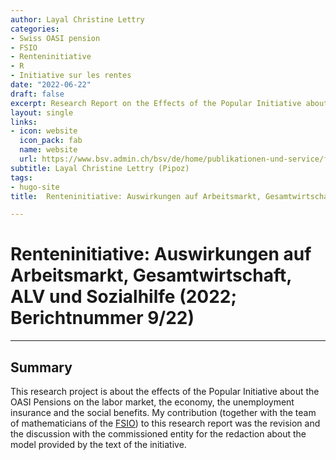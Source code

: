 ```yaml
---
author: Layal Christine Lettry
categories:
- Swiss OASI pension
- FSIO
- Renteninitiative
- R
- Initiative sur les rentes
date: "2022-06-22"
draft: false
excerpt: Research Report on the Effects of the Popular Initiative about the OASI Pensions
layout: single
links:
- icon: website
  icon_pack: fab
  name: website
  url: https://www.bsv.admin.ch/bsv/de/home/publikationen-und-service/forschung/forschungspublikationen.exturl.html?lang=de&lnr=09/22#pubdb
subtitle: Layal Christine Lettry (Pipoz)
tags:
- hugo-site
title:  Renteninitiative: Auswirkungen auf Arbeitsmarkt, Gesamtwirtschaft, ALV und Sozialhilfe (2022; Berichtnummer 9/22)

---
```

# Renteninitiative: Auswirkungen auf Arbeitsmarkt, Gesamtwirtschaft, ALV und Sozialhilfe (2022; Berichtnummer 9/22)
---

## Summary
This research project is about the effects of the Popular Initiative about the OASI Pensions on the labor market, the economy, the unemployment insurance and the social benefits. My contribution (together with the team of mathematicians of the [FSIO](https://www.bsv.admin.ch/bsv/en/home.html)) to this research report was the revision and the discussion with the commissioned entity for the redaction about the model provided by the text of the initiative.


